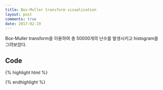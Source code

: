 ```yaml
---
title: Box-Muller transform visualization
layout: post
comments: true
date: 2017-02-19
---
```

<style>

.bar rect {
  fill: steelblue;
}

.bar text {
  fill: #fff;
  font: 10px sans-serif;
}

</style>
<div id="chart"></div>
<script src="https://d3js.org/d3.v4.min.js"></script>
<script>

function random_normal(mean, variance) {
	var z0, r, theta;
	r = Math.sqrt(-2 * Math.log(Math.random()))
	theta = 2 * Math.PI * Math.random()
	z0 = r * Math.cos(theta)

	return mean + variance * z0
}

var data = [];
for (var i = 0; i < 50000; i++) {
    data.push(random_normal(0, 1));
}

var WIDTH = 1000;
var HEIGHT = 500;

var xScale = d3.scaleLinear().domain([-3, 3]).range([0, WIDTH]);
var binnedData = d3.histogram().domain(xScale.domain()).thresholds(xScale.ticks(20))(data);
var yScale = d3.scaleLinear().domain([0, d3.max(binnedData, function(d) { return d.length; })]).range([HEIGHT, 0]);

var svg = d3.select("#chart").append("svg")
                .attr("currentScale", 1)
                .attr("viewBox", "0 0 1000 500");

var g = svg.append("g");

var bar = g.selectAll("g.bar").data(binnedData).enter()
                .append("g")
                .classed("bar", true)
                .attr('transform', function(d) { return 'translate(' + xScale(d.x0) + ',' + 0 + ')'});

bar.append("rect")
    .attr("x", 1)
    .attr("y", HEIGHT)
    .attr("width", xScale(binnedData[0].x1) - xScale(binnedData[0].x0) - 0.5)
    .transition().duration(500)
    .attr("y", function(d) { return yScale(d.length) })
    .attr("height", function(d) { return HEIGHT - yScale(d.length); });

bar.append("text")
    .attr("dy", ".75em")
    .attr("y", HEIGHT)
    .attr("dy", 15)
    .attr("x", (xScale(binnedData[0].x1) - xScale(binnedData[0].x0)) / 2)
    .attr("text-anchor", "middle")
    .text(function(d) { return d.length; })
    .transition().duration(500)
    .attr("y", function(d) { return yScale(d.length) });

</script>

Box-Muller transform을 이용하여 총 50000개의 난수를 발생시키고 histogram을 그려보았다.

## Code

{% highlight html %}
<style>

.bar rect {
  fill: steelblue;
}

.bar text {
  fill: #fff;
  font: 10px sans-serif;
}

</style>
<div id="chart"></div>
<script src="https://d3js.org/d3.v4.min.js"></script>
<script>

function random_normal(mean, variance) {
    var z0, r, theta;
    r = Math.sqrt(-2 * Math.log(Math.random()))
    theta = 2 * Math.PI * Math.random()
    z0 = r * Math.cos(theta)

    return mean + variance * z0
}

var data = [];
for (var i = 0; i < 50000; i++) {
    data.push(random_normal(0, 1));
}

var WIDTH = 1000;
var HEIGHT = 500;

var xScale = d3.scaleLinear().domain([-3, 3]).range([0, WIDTH]);
var binnedData = d3.histogram().domain(xScale.domain()).thresholds(xScale.ticks(20))(data);
var yScale = d3.scaleLinear().domain([0, d3.max(binnedData, function(d) { return d.length; })]).range([HEIGHT, 0]);

var svg = d3.select("#chart").append("svg")
                .attr("currentScale", 1)
                .attr("viewBox", "0 0 1000 500");

var g = svg.append("g");

var bar = g.selectAll("g.bar").data(binnedData).enter()
                .append("g")
                .classed("bar", true)
                .attr('transform', function(d) { return 'translate(' + xScale(d.x0) + ',' + 0 + ')'});

bar.append("rect")
    .attr("x", 1)
    .attr("y", HEIGHT)
    .attr("width", xScale(binnedData[0].x1) - xScale(binnedData[0].x0) - 0.5)
    .transition().duration(500)
    .attr("y", function(d) { return yScale(d.length) })
    .attr("height", function(d) { return HEIGHT - yScale(d.length); });

bar.append("text")
    .attr("dy", ".75em")
    .attr("y", HEIGHT)
    .attr("dy", 15)
    .attr("x", (xScale(binnedData[0].x1) - xScale(binnedData[0].x0)) / 2)
    .attr("text-anchor", "middle")
    .text(function(d) { return d.length; })
    .transition().duration(500)
    .attr("y", function(d) { return yScale(d.length) });

</script>
{% endhighlight %}